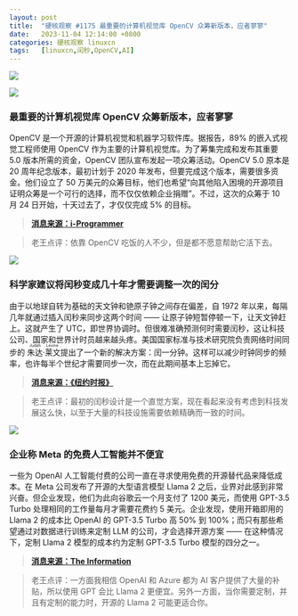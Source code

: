 ```yaml
---
layout: post
title:	"硬核观察 #1175 最重要的计算机视觉库 OpenCV 众筹新版本，应者寥寥"
date:	2023-11-04 12:14:00 +0800 
categories:	硬核观察 linuxcn 
tags:	[linuxcn,闰秒,OpenCV,AI]
---
```



![](/Asserts/Images//attachment/album/202311/04/121311ji1h48ifdnhdq4nz.jpg)


![](/Asserts/Images//attachment/album/202311/04/121319xi7h7v754hztgk7l.jpg)


### 最重要的计算机视觉库 OpenCV 众筹新版本，应者寥寥


OpenCV 是一个开源的计算机视觉和机器学习软件库。据报告，89% 的嵌入式视觉工程师使用 OpenCV 作为主要的计算机视觉库。为了筹集完成和发布其重要 5.0 版本所需的资金，OpenCV 团队宣布发起一项众筹活动。OpenCV 5.0 原本是 20 周年纪念版本，最初计划于 2020 年发布，但要完成这个版本，需要很多资金。他们设立了 50 万美元的众筹目标，他们也希望“向其他陷入困境的开源项目证明众筹是一个可行的选择，而不仅仅依赖企业捐赠”。不过，这次的众筹于 10 月 24 日开始，十天过去了，才仅仅完成 5% 的目标。



> 
> **[消息来源：i-Programmer](https://www.i-programmer.info/news/80-java/16662-opencv-launches-crowdfunding-campaign.html)**
> 
> 
> 



> 
> 老王点评：依靠 OpenCV 吃饭的人不少，但是都不愿意帮助它活下去。
> 
> 
> 


![](/Asserts/Images//attachment/album/202311/04/121337fypjesj9jl93w3k8.jpg)


### 科学家建议将闰秒变成几十年才需要调整一次的闰分


由于以地球自转为基础的天文钟和铯原子钟之间存在偏差，自 1972 年以来，每隔几年就通过插入闰秒来同步这两个时间 —— 让原子钟短暂停顿一下，让天文钟赶上。这就产生了 UTC，即世界协调时。但很难准确预测何时需要闰秒，这让科技公司、国家和世界计时员越来越头疼。美国国家标准与技术研究院负责网络时间同步的 <ruby> 朱达·莱文 <rt>  Judah Levine </rt></ruby> 提出了一个新的解决方案：闰一分钟。这样可以减少时钟同步的频率，也许每半个世纪才需要同步一次，而在此期间基本上忘掉它。



> 
> **[消息来源：《纽约时报》](https://www.nytimes.com/2023/11/03/science/time-leap-second.html)**
> 
> 
> 



> 
> 老王点评：最初的闰秒设计是一个直觉方案，现在看起来没有考虑到科技发展这么快，以至于大量的科技设施需要依赖精确而一致的时间。
> 
> 
> 


![](/Asserts/Images//attachment/album/202311/04/121353rhq4n7onbg9b7nq5.jpg)


### 企业称 Meta 的免费人工智能并不便宜


一些为 OpenAI 人工智能付费的公司一直在寻求使用免费的开源替代品来降低成本。在 Meta 公司发布了开源的大型语言模型 Llama 2 之后，业界对此感到非常兴奋。但企业发现，他们为此向谷歌云一个月支付了 1200 美元，而使用 GPT-3.5 Turbo 处理相同的工作量每月才需要花费约 5 美元。企业发现，使用开箱即用的 Llama 2 的成本比 OpenAI 的 GPT-3.5 Turbo 高 50% 到 100%；而只有那些希望通过对数据进行训练来定制 LLM 的公司，才会选择开源方案 —— 在这种情况下，定制 Llama 2 模型的成本约为定制 GPT-3.5 Turbo 模型的四分之一。



> 
> **[消息来源：The Information](https://www.theinformation.com/articles/metas-free-ai-isnt-cheap-to-use-companies-say)**
> 
> 
> 



> 
> 老王点评：一方面我相信 OpenAI 和 Azure 都为 AI 客户提供了大量的补贴，所以使用 GPT 会比 Llama 2 更便宜。另外一方面，当你需要定制，并且有定制的能力时，开源的 Llama 2 可能更适合你。
> 
> 
>
